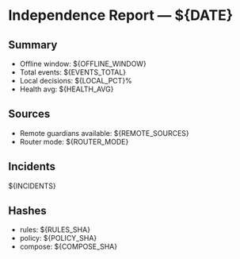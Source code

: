 # Independence Report — ${DATE}

## Summary
- Offline window: ${OFFLINE_WINDOW}
- Total events: ${EVENTS_TOTAL}
- Local decisions: ${LOCAL_PCT}%
- Health avg: ${HEALTH_AVG}

## Sources
- Remote guardians available: ${REMOTE_SOURCES}
- Router mode: ${ROUTER_MODE}

## Incidents
${INCIDENTS}

## Hashes
- rules: ${RULES_SHA}
- policy: ${POLICY_SHA}
- compose: ${COMPOSE_SHA}
